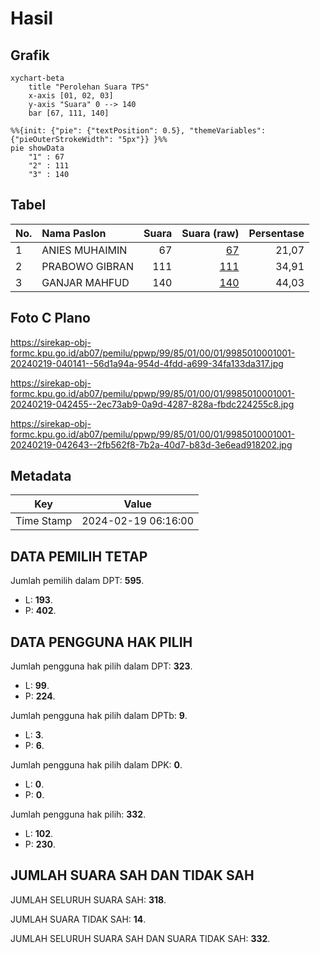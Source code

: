 # Hasil

## Grafik

```mermaid
xychart-beta
    title "Perolehan Suara TPS"
    x-axis [01, 02, 03]
    y-axis "Suara" 0 --> 140
    bar [67, 111, 140]
```

```mermaid
%%{init: {"pie": {"textPosition": 0.5}, "themeVariables": {"pieOuterStrokeWidth": "5px"}} }%%
pie showData
    "1" : 67
    "2" : 111
    "3" : 140
```

## Tabel

| No. | Nama Paslon    | Suara | Suara (raw) | Persentase |
|:--- |:-------------- | -----:| -----------:| ----------:|
| 1   | ANIES MUHAIMIN | 67    | [67][p-1]   | 21,07      |
| 2   | PRABOWO GIBRAN | 111   | [111][p-2]  | 34,91      |
| 3   | GANJAR MAHFUD  | 140   | [140][p-3]  | 44,03      |


[p-1]: https://github.com/gigit-pemilu/pemilu-2024-99-luar-negeri/blob/main/pilpres/hitung-suara/sub/99-luar-negeri/sub/85-ottawa-kanada/sub/01-ottawa-kanada/sub/0001-ottawa-kanada/sub/001-pos-001/sub/paslon-1.txt
[p-2]: https://github.com/gigit-pemilu/pemilu-2024-99-luar-negeri/blob/main/pilpres/hitung-suara/sub/99-luar-negeri/sub/85-ottawa-kanada/sub/01-ottawa-kanada/sub/0001-ottawa-kanada/sub/001-pos-001/sub/paslon-2.txt
[p-3]: https://github.com/gigit-pemilu/pemilu-2024-99-luar-negeri/blob/main/pilpres/hitung-suara/sub/99-luar-negeri/sub/85-ottawa-kanada/sub/01-ottawa-kanada/sub/0001-ottawa-kanada/sub/001-pos-001/sub/paslon-3.txt

## Foto C Plano

https://sirekap-obj-formc.kpu.go.id/ab07/pemilu/ppwp/99/85/01/00/01/9985010001001-20240219-040141--56d1a94a-954d-4fdd-a699-34fa133da317.jpg

https://sirekap-obj-formc.kpu.go.id/ab07/pemilu/ppwp/99/85/01/00/01/9985010001001-20240219-042455--2ec73ab9-0a9d-4287-828a-fbdc224255c8.jpg

https://sirekap-obj-formc.kpu.go.id/ab07/pemilu/ppwp/99/85/01/00/01/9985010001001-20240219-042643--2fb562f8-7b2a-40d7-b83d-3e6ead918202.jpg


## Metadata

| Key        | Value               |
| ---------- | ------------------- |
| Time Stamp | 2024-02-19 06:16:00 |


## DATA PEMILIH TETAP

Jumlah pemilih dalam DPT: **595**.
 * L: **193**.
 * P: **402**.

## DATA PENGGUNA HAK PILIH

Jumlah pengguna hak pilih dalam DPT: **323**.
 * L: **99**.
 * P: **224**.

Jumlah pengguna hak pilih dalam DPTb: **9**.
 * L: **3**.
 * P: **6**.

Jumlah pengguna hak pilih dalam DPK: **0**.
 * L: **0**.
 * P: **0**.

Jumlah pengguna hak pilih: **332**.
 * L: **102**.
 * P: **230**.

## JUMLAH SUARA SAH DAN TIDAK SAH

JUMLAH SELURUH SUARA SAH: **318**.

JUMLAH SUARA TIDAK SAH: **14**.

JUMLAH SELURUH SUARA SAH DAN SUARA TIDAK SAH: **332**.


